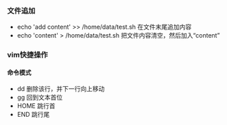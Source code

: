 ### 文件追加
- echo 'add content' >> /home/data/test.sh  在文件末尾追加内容
- echo 'content' > /home/data/test.sh 把文件内容清空，然后加入“content”

### vim快捷操作
#### 命令模式
- dd 删除该行，并下一行向上移动
- gg 回到文本首位
- HOME 跳行首
- END 跳行尾
